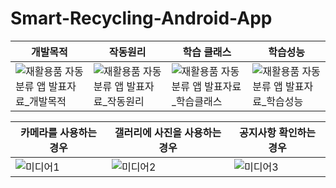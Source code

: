 # Smart-Recycling-Android-App
개발목적|작동원리|학습 클래스|학습성능
---|---|---|---
![재활용품 자동 분류 앱 발표자료_개발목적](https://user-images.githubusercontent.com/41350477/211202463-465f0702-0d5c-45a1-bddf-f8b5db628e2b.png)|![재활용품 자동 분류 앱 발표자료_작동원리](https://user-images.githubusercontent.com/41350477/211202483-d7a6b5f4-1d14-4ec7-a9ad-13ee45c461e1.png)|![재활용품 자동 분류 앱 발표자료_학습클래스](https://user-images.githubusercontent.com/41350477/211202505-bcac271e-26a5-4fa7-b11b-a65c5da8abe8.png)|![재활용품 자동 분류 앱 발표자료_학습성능](https://user-images.githubusercontent.com/41350477/211202502-72a7a4c2-b978-4bda-85eb-370d5170cf3b.png)

카메라를 사용하는 경우|갤러리에 사진을 사용하는 경우|공지사항 확인하는 경우
---|---|---
![미디어1](https://user-images.githubusercontent.com/41350477/211201994-328b0dc3-028d-4bd8-88e0-60597679ebf5.gif)|![미디어2](https://user-images.githubusercontent.com/41350477/211201823-fc2db93b-aa10-4d90-97eb-ce326a95e8d5.gif)|![미디어3](https://user-images.githubusercontent.com/41350477/211201851-3968e469-21d1-4953-b23a-d3e381c298bc.gif)
